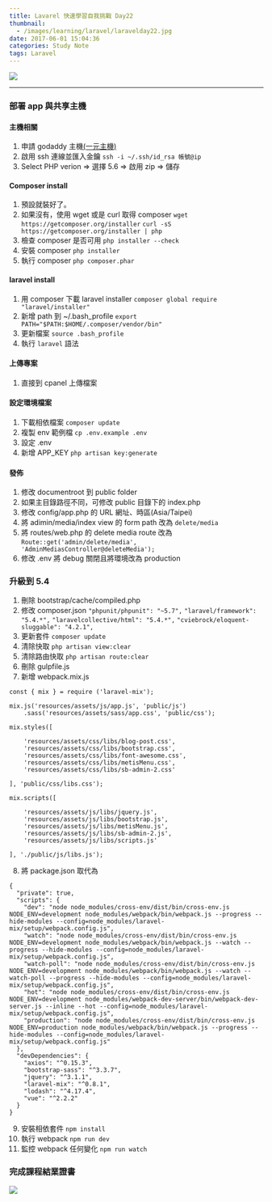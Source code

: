```yaml
---
title: Lavarel 快速學習自我挑戰 Day22
thumbnail:
  - /images/learning/laravel/laravelday22.jpg
date: 2017-06-01 15:04:36
categories: Study Note
tags: Laravel
---
```

<img src="/images/learning/laravel/laravelday22.jpg">

***
### 部署 app 與共享主機
#### 主機相關
1. 申請 godaddy 主機[(一元主機)](http://www.tkqlhce.com/ie77p-85-7NVWVUVWTNPOWUQORV)
2. 啟用 ssh 連線並匯入金鑰 `ssh -i ~/.ssh/id_rsa 帳號@ip`
3. Select PHP verion => 選擇 5.6 => 啟用 zip => 儲存
#### Composer install
1. 預設就裝好了。
2. 如果沒有，使用 wget 或是 curl 取得 composer
`wget https://getcomposer.org/installer`
`curl -sS https://getcomposer.org/installer | php`
3. 檢查 composer 是否可用 `php installer --check`
4. 安裝 composer `php installer`
5. 執行 composer `php composer.phar`
#### laravel install
1. 用 composer 下載 laravel installer
`composer global require "laravel/installer"`
2. 新增 path 到 ~/.bash_profile
`export PATH="$PATH:$HOME/.composer/vendor/bin"`
3. 更新檔案
`source .bash_profile`
4. 執行 `laravel` 語法
#### 上傳專案
1. 直接到 cpanel 上傳檔案
#### 設定環境檔案
1. 下載相依檔案 `composer update`
2. 複製 env 範例檔 `cp .env.example .env`
3. 設定 .env
4. 新增 APP_KEY `php artisan key:generate` 
#### 發佈
1. 修改 documentroot 到 public folder
2. 如果主目錄路徑不同，可修改 public 目錄下的 index.php
3. 修改 config/app.php 的 URL 網址、時區(Asia/Taipei)
4. 將 adimin/media/index view 的 form path 改為 `delete/media`
5. 將 routes/web.php 的 delete media route 改為
`Route::get('admin/delete/media', 'AdminMediasController@deleteMedia');`
6. 修改 .env 將 debug 關閉且將環境改為 production
### 升級到 5.4
1. 刪除 bootstrap/cache/compiled.php
2. 修改 composer.json
`"phpunit/phpunit": "~5.7",`
`"laravel/framework": "5.4.*",`
`"laravelcollective/html": "5.4.*",`
`"cviebrock/eloquent-sluggable": "4.2.1",`
3. 更新套件 `composer update`
4. 清除快取 `php artisan view:clear`
5. 清除路由快取 `php artisan route:clear`
6. 刪除 gulpfile.js
7. 新增 webpack.mix.js
```
const { mix } = require ('laravel-mix');

mix.js('resources/assets/js/app.js', 'public/js')
    .sass('resources/assets/sass/app.css', 'public/css');

mix.styles([

    'resources/assets/css/libs/blog-post.css',
    'resources/assets/css/libs/bootstrap.css',
    'resources/assets/css/libs/font-awesome.css',
    'resources/assets/css/libs/metisMenu.css',
    'resources/assets/css/libs/sb-admin-2.css'

], 'public/css/libs.css');

mix.scripts([

    'resources/assets/js/libs/jquery.js',
    'resources/assets/js/libs/bootstrap.js',
    'resources/assets/js/libs/metisMenu.js',
    'resources/assets/js/libs/sb-admin-2.js',
    'resources/assets/js/libs/scripts.js'

], './public/js/libs.js');

```
8. 將 package.json 取代為
```
{
  "private": true,
  "scripts": {
    "dev": "node node_modules/cross-env/dist/bin/cross-env.js NODE_ENV=development node_modules/webpack/bin/webpack.js --progress --hide-modules --config=node_modules/laravel-mix/setup/webpack.config.js",
    "watch": "node node_modules/cross-env/dist/bin/cross-env.js NODE_ENV=development node_modules/webpack/bin/webpack.js --watch --progress --hide-modules --config=node_modules/laravel-mix/setup/webpack.config.js",
    "watch-poll": "node node_modules/cross-env/dist/bin/cross-env.js NODE_ENV=development node_modules/webpack/bin/webpack.js --watch --watch-poll --progress --hide-modules --config=node_modules/laravel-mix/setup/webpack.config.js",
    "hot": "node node_modules/cross-env/dist/bin/cross-env.js NODE_ENV=development node_modules/webpack-dev-server/bin/webpack-dev-server.js --inline --hot --config=node_modules/laravel-mix/setup/webpack.config.js",
    "production": "node node_modules/cross-env/dist/bin/cross-env.js NODE_ENV=production node_modules/webpack/bin/webpack.js --progress --hide-modules --config=node_modules/laravel-mix/setup/webpack.config.js"
  },
  "devDependencies": {
    "axios": "^0.15.3",
    "bootstrap-sass": "^3.3.7",
    "jquery": "^3.1.1",
    "laravel-mix": "^0.8.1",
    "lodash": "^4.17.4",
    "vue": "^2.2.2"
  }
}
```
9. 安裝相依套件 `npm install`
10. 執行 webpack `npm run dev`
11. 監控 webpack 任何變化 `npm run watch`
### 完成課程結業證書
<img src="/images/learning/laravel/EdwinDiaz_Laravel.jpg">